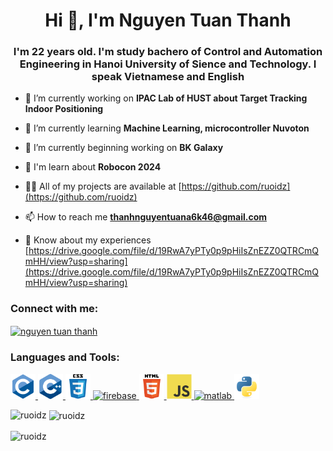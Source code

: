 <h1 align="center">Hi 👋, I'm Nguyen Tuan Thanh</h1>
<h3 align="center">I'm 22 years old. I'm study bachero of Control and Automation Engineering in Hanoi University of Sience and Technology. I speak Vietnamese and English</h3>

- 🔭 I’m currently working on **IPAC Lab of HUST about Target Tracking Indoor Positioning**

- 🌱 I’m currently learning **Machine Learning, microcontroller Nuvoton**

- 🔭 I’m currently beginning working on **BK Galaxy**

- 🔭 I'm learn about **Robocon 2024**

- 👨‍💻 All of my projects are available at [https://github.com/ruoidz](https://github.com/ruoidz)

- 📫 How to reach me **thanhnguyentuana6k46@gmail.com**

- 📄 Know about my experiences [https://drive.google.com/file/d/19RwA7yPTy0p9pHiIsZnEZZ0QTRCmQmHH/view?usp=sharing](https://drive.google.com/file/d/19RwA7yPTy0p9pHiIsZnEZZ0QTRCmQmHH/view?usp=sharing)

<h3 align="left">Connect with me:</h3>
<p align="left">
<a href="https://fb.com/nguyen tuan thanh" target="blank"><img align="center" src="https://raw.githubusercontent.com/rahuldkjain/github-profile-readme-generator/master/src/images/icons/Social/facebook.svg" alt="nguyen tuan thanh" height="30" width="40" /></a>
</p>

<h3 align="left">Languages and Tools:</h3>
<p align="left"> <a href="https://www.cprogramming.com/" target="_blank" rel="noreferrer"> <img src="https://raw.githubusercontent.com/devicons/devicon/master/icons/c/c-original.svg" alt="c" width="40" height="40"/> </a> <a href="https://www.w3schools.com/cpp/" target="_blank" rel="noreferrer"> <img src="https://raw.githubusercontent.com/devicons/devicon/master/icons/cplusplus/cplusplus-original.svg" alt="cplusplus" width="40" height="40"/> </a> <a href="https://www.w3schools.com/css/" target="_blank" rel="noreferrer"> <img src="https://raw.githubusercontent.com/devicons/devicon/master/icons/css3/css3-original-wordmark.svg" alt="css3" width="40" height="40"/> </a> <a href="https://firebase.google.com/" target="_blank" rel="noreferrer"> <img src="https://www.vectorlogo.zone/logos/firebase/firebase-icon.svg" alt="firebase" width="40" height="40"/> </a> <a href="https://www.w3.org/html/" target="_blank" rel="noreferrer"> <img src="https://raw.githubusercontent.com/devicons/devicon/master/icons/html5/html5-original-wordmark.svg" alt="html5" width="40" height="40"/> </a> <a href="https://developer.mozilla.org/en-US/docs/Web/JavaScript" target="_blank" rel="noreferrer"> <img src="https://raw.githubusercontent.com/devicons/devicon/master/icons/javascript/javascript-original.svg" alt="javascript" width="40" height="40"/> </a> <a href="https://www.mathworks.com/" target="_blank" rel="noreferrer"> <img src="https://upload.wikimedia.org/wikipedia/commons/2/21/Matlab_Logo.png" alt="matlab" width="40" height="40"/> </a> <a href="https://www.python.org" target="_blank" rel="noreferrer"> <img src="https://raw.githubusercontent.com/devicons/devicon/master/icons/python/python-original.svg" alt="python" width="40" height="40"/> </a> </p>

<p><img align="left" src="https://github-readme-stats.vercel.app/api/top-langs?username=ruoidz&show_icons=true&locale=en&layout=compact" alt="ruoidz" /></p>

<p>&nbsp;<img align="center" src="https://github-readme-stats.vercel.app/api?username=ruoidz&show_icons=true&locale=en" alt="ruoidz" /></p>

<p><img align="center" src="https://github-readme-streak-stats.herokuapp.com/?user=ruoidz&" alt="ruoidz" /></p>
